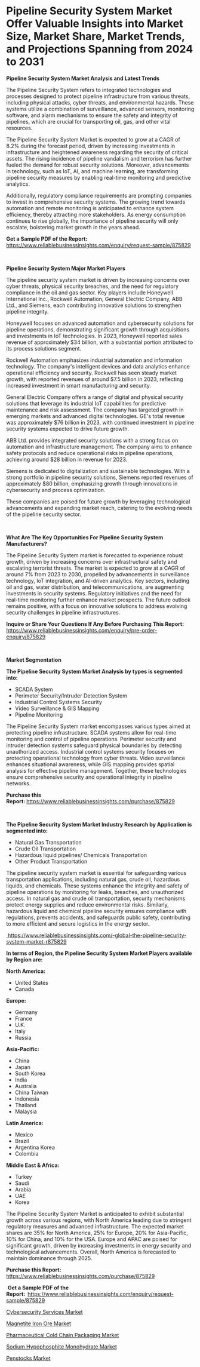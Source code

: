 <p><h1>Pipeline Security System Market Offer Valuable Insights into Market Size, Market Share, Market Trends, and Projections Spanning from 2024 to 2031</h1></p><p><strong>Pipeline Security System Market Analysis and Latest Trends</strong></p>
<p><p>The Pipeline Security System refers to integrated technologies and processes designed to protect pipeline infrastructure from various threats, including physical attacks, cyber threats, and environmental hazards. These systems utilize a combination of surveillance, advanced sensors, monitoring software, and alarm mechanisms to ensure the safety and integrity of pipelines, which are crucial for transporting oil, gas, and other vital resources.</p><p>The Pipeline Security System Market is expected to grow at a CAGR of 8.2% during the forecast period, driven by increasing investments in infrastructure and heightened awareness regarding the security of critical assets. The rising incidence of pipeline vandalism and terrorism has further fueled the demand for robust security solutions. Moreover, advancements in technology, such as IoT, AI, and machine learning, are transforming pipeline security measures by enabling real-time monitoring and predictive analytics.</p><p>Additionally, regulatory compliance requirements are prompting companies to invest in comprehensive security systems. The growing trend towards automation and remote monitoring is anticipated to enhance system efficiency, thereby attracting more stakeholders. As energy consumption continues to rise globally, the importance of pipeline security will only escalate, bolstering market growth in the years ahead.</p></p>
<p><strong>Get a Sample PDF of the Report:&nbsp;</strong> <a href="https://www.reliablebusinessinsights.com/enquiry/request-sample/875829">https://www.reliablebusinessinsights.com/enquiry/request-sample/875829</a></p>
<p>&nbsp;</p>
<p><strong>Pipeline Security System Major Market Players</strong></p>
<p><p>The pipeline security system market is driven by increasing concerns over cyber threats, physical security breaches, and the need for regulatory compliance in the oil and gas sector. Key players include Honeywell International Inc., Rockwell Automation, General Electric Company, ABB Ltd., and Siemens, each contributing innovative solutions to strengthen pipeline integrity.</p><p>Honeywell focuses on advanced automation and cybersecurity solutions for pipeline operations, demonstrating significant growth through acquisitions and investments in IoT technologies. In 2023, Honeywell reported sales revenue of approximately $34 billion, with a substantial portion attributed to its process solutions segment.</p><p>Rockwell Automation emphasizes industrial automation and information technology. The company's intelligent devices and data analytics enhance operational efficiency and security. Rockwell has seen steady market growth, with reported revenues of around $7.5 billion in 2023, reflecting increased investment in smart manufacturing and security.</p><p>General Electric Company offers a range of digital and physical security solutions that leverage its industrial IoT capabilities for predictive maintenance and risk assessment. The company has targeted growth in emerging markets and advanced digital technologies. GE's total revenue was approximately $76 billion in 2023, with continued investment in pipeline security systems expected to drive future growth.</p><p>ABB Ltd. provides integrated security solutions with a strong focus on automation and infrastructure management. The company aims to enhance safety protocols and reduce operational risks in pipeline operations, achieving around $28 billion in revenue for 2023.</p><p>Siemens is dedicated to digitalization and sustainable technologies. With a strong portfolio in pipeline security solutions, Siemens reported revenues of approximately $80 billion, emphasizing growth through innovations in cybersecurity and process optimization.</p><p>These companies are poised for future growth by leveraging technological advancements and expanding market reach, catering to the evolving needs of the pipeline security sector.</p></p>
<p>&nbsp;</p>
<p><strong>What Are The Key Opportunities For Pipeline Security System Manufacturers?</strong></p>
<p><p>The Pipeline Security System market is forecasted to experience robust growth, driven by increasing concerns over infrastructural safety and escalating terrorist threats. The market is expected to grow at a CAGR of around 7% from 2023 to 2030, propelled by advancements in surveillance technology, IoT integration, and AI-driven analytics. Key sectors, including oil and gas, water distribution, and telecommunications, are augmenting investments in security systems. Regulatory initiatives and the need for real-time monitoring further enhance market prospects. The future outlook remains positive, with a focus on innovative solutions to address evolving security challenges in pipeline infrastructures.</p></p>
<p><strong>Inquire or Share Your Questions If Any Before Purchasing This Report:</strong> <a href="https://www.reliablebusinessinsights.com/enquiry/pre-order-enquiry/875829">https://www.reliablebusinessinsights.com/enquiry/pre-order-enquiry/875829</a></p>
<p>&nbsp;</p>
<p><strong>Market Segmentation</strong></p>
<p><strong>The Pipeline Security System Market Analysis by types is segmented into:</strong></p>
<p><ul><li>SCADA System</li><li>Perimeter Security/Intruder Detection System</li><li>Industrial Control Systems Security</li><li>Video Surveillance & GIS Mapping</li><li>Pipeline Monitoring</li></ul></p>
<p><p>The Pipeline Security System market encompasses various types aimed at protecting pipeline infrastructure. SCADA systems allow for real-time monitoring and control of pipeline operations. Perimeter security and intruder detection systems safeguard physical boundaries by detecting unauthorized access. Industrial control systems security focuses on protecting operational technology from cyber threats. Video surveillance enhances situational awareness, while GIS mapping provides spatial analysis for effective pipeline management. Together, these technologies ensure comprehensive security and operational integrity in pipeline networks.</p></p>
<p><strong>Purchase this Report:&nbsp;</strong><a href="https://www.reliablebusinessinsights.com/purchase/875829">https://www.reliablebusinessinsights.com/purchase/875829</a></p>
<p>&nbsp;</p>
<p><strong>The Pipeline Security System Market Industry Research by Application is segmented into:</strong></p>
<p><ul><li>Natural Gas Transportation</li><li>Crude Oil Transportation</li><li>Hazardous liquid pipelines/ Chemicals Transportation</li><li>Other Product Transportation</li></ul></p>
<p><p>The pipeline security system market is essential for safeguarding various transportation applications, including natural gas, crude oil, hazardous liquids, and chemicals. These systems enhance the integrity and safety of pipeline operations by monitoring for leaks, breaches, and unauthorized access. In natural gas and crude oil transportation, security mechanisms protect energy supplies and reduce environmental risks. Similarly, hazardous liquid and chemical pipeline security ensures compliance with regulations, prevents accidents, and safeguards public safety, contributing to more efficient and secure logistics in the energy sector.</p></p>
<p><a href="https://www.reliablebusinessinsights.com/-global-the-pipeline-security-system-market-r875829">&nbsp;https://www.reliablebusinessinsights.com/-global-the-pipeline-security-system-market-r875829</a></p>
<p><strong>In terms of Region, the Pipeline Security System Market Players available by Region are:</strong></p>
<p>
    <p> <strong> North America: </strong>
        <ul>
            <li>United States</li>
            <li>Canada</li>
        </ul>
        </p> 
    <p> <strong> Europe: </strong>
        <ul>
            <li>Germany</li>
            <li>France</li>
            <li>U.K.</li>
            <li>Italy</li>
            <li>Russia</li>
        </ul>
        </p> 
    <p> <strong> Asia-Pacific: </strong>
        <ul>
            <li>China</li>
            <li>Japan</li>
            <li>South Korea</li>
            <li>India</li>
            <li>Australia</li>
            <li>China Taiwan</li>
            <li>Indonesia</li>
            <li>Thailand</li>
            <li>Malaysia</li>
        </ul>
        </p> 
    <p> <strong> Latin America: </strong>
        <ul>
            <li>Mexico</li>
            <li>Brazil</li>
            <li>Argentina Korea</li>
            <li>Colombia</li>
        </ul>
        </p> 
    <p> <strong> Middle East & Africa: </strong>
        <ul>
            <li>Turkey</li>
            <li>Saudi</li>
            <li>Arabia</li>
            <li>UAE</li>
            <li>Korea</li>
        </ul>
    </p>
    </p>
<p><p>The Pipeline Security System Market is anticipated to exhibit substantial growth across various regions, with North America leading due to stringent regulatory measures and advanced infrastructure. The expected market shares are 35% for North America, 25% for Europe, 20% for Asia-Pacific, 10% for China, and 10% for the USA. Europe and APAC are poised for significant growth, driven by increasing investments in energy security and technological advancements. Overall, North America is forecasted to maintain dominance through 2025.</p></p>
<p><strong>Purchase this Report: </strong><a href="https://www.reliablebusinessinsights.com/purchase/875829">https://www.reliablebusinessinsights.com/purchase/875829</a></p>
<p>&nbsp;<strong>Get a Sample PDF of the Report:&nbsp;&nbsp;</strong><a href="https://www.reliablebusinessinsights.com/enquiry/request-sample/875829">https://www.reliablebusinessinsights.com/enquiry/request-sample/875829</a></p>
<p><strong></strong></p>
<p><p><a href="https://www.linkedin.com/pulse/global-cybersecurity-services-market-analysis-trends-forecasts-vkebe?trackingId=oVG2ztpJQ7uEPAMVtFZxPA%3D%3D">Cybersecurity Services Market</a></p><p><a href="https://medium.com/@joann3ajg/the-comprehensive-magnetite-iron-ore-market-research-report-is-essential-for-understanding-8d8281e04e39?postPublishedType=initial">Magnetite Iron Ore Market</a></p><p><a href="https://github.com/MegiBogdani1953/Market-Research-Report-List-1/blob/main/pharmaceutical-cold-chain-packaging-market.md">Pharmaceutical Cold Chain Packaging Market</a></p><p><a href="https://issuu.com/reportprime-2/docs/sodium-hypophosphite-monohydrate-ma_a1242d56382f37">Sodium Hypophosphite Monohydrate Market</a></p><p><a href="https://issuu.com/reportprime-2/docs/penstocks-market-size-2030.pptx_516a386501ba66">Penstocks Market</a></p></p>